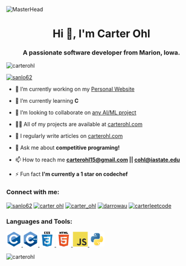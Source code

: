 ![MasterHead](https://repository-images.githubusercontent.com/588181932/e36ec678-7984-4cdd-8e4c-a3932772ff8e)
<h1 align="center">Hi 👋, I'm Carter Ohl</h1>
<h3 align="center">A passionate software developer from Marion, Iowa.</h3>

<p align="left"> <img src="https://komarev.com/ghpvc/?username=carterohl&label=Profile%20views&color=0e75b6&style=flat" alt="carterohl" /> </p>

<p align="left"> <a href="https://twitter.com/sanlo62" target="blank"><img src="https://img.shields.io/twitter/follow/sanlo62?logo=twitter&style=for-the-badge" alt="sanlo62" /></a> </p>

- 🔭 I’m currently working on my [Personal Website](carterohl.com)

- 🌱 I’m currently learning **C**

- 👯 I’m looking to collaborate on [any AI/ML project](https://www.youtube.com/watch?v=SX08NT55YhA&t=75s)

- 👨‍💻 All of my projects are available at [carterohl.com](carterohl.com)

- 📝 I regularly write articles on [carterohl.com](carterohl.com)

- 💬 Ask me about **competitive programing!**

- 📫 How to reach me **carterohl15@gmail.com || cohl@iastate.edu**

- ⚡ Fun fact **I'm currently a 1 star on codechef**

<h3 align="left">Connect with me:</h3>
<p align="left">
<a href="https://twitter.com/sanlo62" target="blank"><img align="center" src="https://raw.githubusercontent.com/rahuldkjain/github-profile-readme-generator/master/src/images/icons/Social/twitter.svg" alt="sanlo62" height="30" width="40" /></a>
<a href="https://linkedin.com/in/carter ohl" target="blank"><img align="center" src="https://raw.githubusercontent.com/rahuldkjain/github-profile-readme-generator/master/src/images/icons/Social/linked-in-alt.svg" alt="carter ohl" height="30" width="40" /></a>
<a href="https://instagram.com/carter_ohl" target="blank"><img align="center" src="https://raw.githubusercontent.com/rahuldkjain/github-profile-readme-generator/master/src/images/icons/Social/instagram.svg" alt="carter_ohl" height="30" width="40" /></a>
<a href="https://www.codechef.com/users/darrowau" target="blank"><img align="center" src="https://cdn.jsdelivr.net/npm/simple-icons@3.1.0/icons/codechef.svg" alt="darrowau" height="30" width="40" /></a>
<a href="https://www.leetcode.com/carterleetcode" target="blank"><img align="center" src="https://raw.githubusercontent.com/rahuldkjain/github-profile-readme-generator/master/src/images/icons/Social/leet-code.svg" alt="carterleetcode" height="30" width="40" /></a>
</p>

<h3 align="left">Languages and Tools:</h3>
<p align="left"> <a href="https://www.cprogramming.com/" target="_blank" rel="noreferrer"> <img src="https://raw.githubusercontent.com/devicons/devicon/master/icons/c/c-original.svg" alt="c" width="40" height="40"/> </a> <a href="https://www.w3schools.com/cpp/" target="_blank" rel="noreferrer"> <img src="https://raw.githubusercontent.com/devicons/devicon/master/icons/cplusplus/cplusplus-original.svg" alt="cplusplus" width="40" height="40"/> </a> <a href="https://www.w3schools.com/css/" target="_blank" rel="noreferrer"> <img src="https://raw.githubusercontent.com/devicons/devicon/master/icons/css3/css3-original-wordmark.svg" alt="css3" width="40" height="40"/> </a> <a href="https://www.w3.org/html/" target="_blank" rel="noreferrer"> <img src="https://raw.githubusercontent.com/devicons/devicon/master/icons/html5/html5-original-wordmark.svg" alt="html5" width="40" height="40"/> </a> <a href="https://developer.mozilla.org/en-US/docs/Web/JavaScript" target="_blank" rel="noreferrer"> <img src="https://raw.githubusercontent.com/devicons/devicon/master/icons/javascript/javascript-original.svg" alt="javascript" width="40" height="40"/> </a> <a href="https://www.python.org" target="_blank" rel="noreferrer"> <img src="https://raw.githubusercontent.com/devicons/devicon/master/icons/python/python-original.svg" alt="python" width="40" height="40"/> </a> </p>

<p><img align="center" src="https://github-readme-stats.vercel.app/api/top-langs?username=carterohl&show_icons=true&locale=en&layout=compact" alt="carterohl" /></p>

